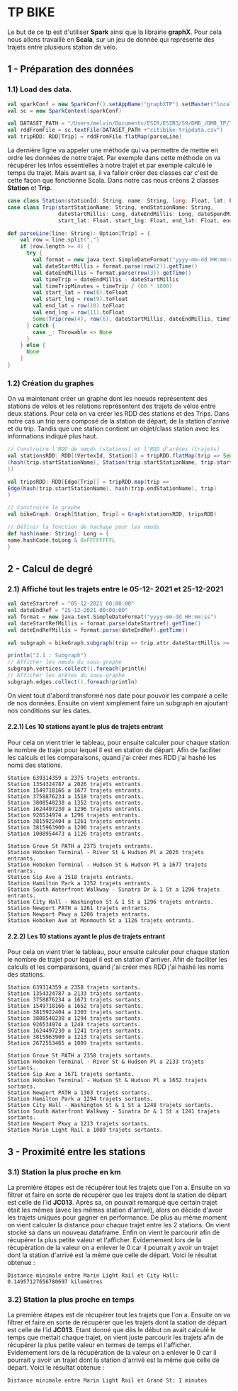 # TP BIKE

Le but de ce tp est d'utiliser <strong>Spark</strong> ainsi que la librairie <strong>graphX</strong>. Pour cela nous allons travaillé en <strong>Scala</strong>, sur un jeu de donnée qui représente des trajets entre plusieurs station de vélo.

## 1 - Préparation des données
### 1.1) Load des data.

```scala
val sparkConf = new SparkConf().setAppName("graphXTP").setMaster("local[1]")
val sc = new SparkContext(sparkConf)

val DATASET_PATH = "/Users/melvin/Documents/ESIR/ESIR3/S9/DMB_/DMB_TP/TP_BIKE/"
val rddFromFile = sc.textFile(DATASET_PATH +"citibike-tripdata.csv")
val tripRDD: RDD[Trip] = rddFromFile.flatMap(parseLine)

```

La dernière ligne va appeler une méthode qui va permettre de mettre en ordre les données de notre trajet. Par exemple dans cette méthode on va récupérer les infos essentielles à notre trajet et par exemple calculé le temps du trajet. Mais avant sa, il va falloir créer des classes car c'est de cette façon que fonctionne Scala. Dans notre cas nous créons 2 classes <strong>Station</strong> et <strong>Trip</strong>.

```scala
case class Station(stationId: String, name: String, long: Float, lat: Float)
case class Trip(startStationName: String, endStationName: String,
                dateStartMillis: Long, dateEndMillis: Long, dateSpendMinute: Long,
                start_lat: Float, start_lng: Float, end_lat: Float, end_lng: Float )
```

```scala
def parseLine(line: String): Option[Trip] = {
    val row = line.split(",")
    if (row.length >= 4) {
      try {
        val format = new java.text.SimpleDateFormat("yyyy-mm-dd HH:mm:ss")
        val dateStartMillis = format.parse(row(2)).getTime()
        val dateEndMillis = format.parse(row(3)).getTime()
        val timeTrip = dateEndMillis - dateStartMillis
        val timeTripMinutes = timeTrip / (60 * 1000)
        val start_lat = row(8).toFloat
        val start_lng = row(9).toFloat
        val end_lat = row(10).toFloat
        val end_lng = row(11).toFloat
        Some(Trip(row(4), row(6), dateStartMillis, dateEndMillis, timeTripMinutes, start_lat, start_lng, end_lat, end_lng))
      } catch {
        case _: Throwable => None
      }
    } else {
      None
    }
}
```
### 1.2) Création du graphes 

On va maintenant créer un graphe dont les noeuds représentent des stations de vélos et les relations représentent des trajets de vélos entre deux stations. Pour cela on va créer les RDD des stations et des Trips. Dans notre cas un trip sera composé de la station de départ, de la station d'arrivé et du trip. Tandis que une station contient un objet/class station avec les informations indiqué plus haut.


```scala
// Construire l'RDD de nœuds (stations) et l'RDD d'arêtes (trajets)
val stationsRDD: RDD[(VertexId, Station)] = tripRDD.flatMap(trip => Seq(
(hash(trip.startStationName), Station(trip.startStationName, trip.startStationName, trip.start_lat, trip.start_lng)),
))

val tripsRDD: RDD[Edge[Trip]] = tripRDD.map(trip =>
Edge(hash(trip.startStationName), hash(trip.endStationName), trip)
)

// Construire le graphe
val bikeGraph: Graph[Station, Trip] = Graph(stationsRDD, tripsRDD)

// Définir la fonction de hachage pour les nœuds
def hash(name: String): Long = {
name.hashCode.toLong & 0xFFFFFFFFL
}
```

## 2 - Calcul de degré
### 2.1) Affiché tout les trajets entre le 05-12- 2021 et 25-12-2021
```scala
val dateStartref = "05-12-2021 00:00:00"
val dateEndRef = "25-12-2021 00:00:00"
val format = new java.text.SimpleDateFormat("yyyy-mm-dd HH:mm:ss")
val dateStartRefMillis = format.parse(dateStartref).getTime()
val dateEndRefMillis = format.parse(dateEndRef).getTime()

val subgraph = bikeGraph.subgraph(trip => trip.attr.dateStartMillis >= dateStartRefMillis && trip.attr.dateEndMillis <= dateEndRefMillis)

println("2.1 : Subgraph")
// Afficher les nœuds du sous-graphe
subgraph.vertices.collect().foreach(println)
// Afficher les arêtes du sous-graphe
subgraph.edges.collect().foreach(println)
```
On vient tout d'abord transformé nos date pour pouvoir les comparé a celle de nos données. Ensuite on vient simplement faire un subgraph en ajoutant nos conditions sur les dates. 

#### 2.2.1) Les 10 stations ayant le plus de trajets entrant
Pour cela on vient trier le tableau, pour ensuite calculer pour chaque station le nombre de trajet pour lequel il est en station de départ. Afin de faciliter les calculs et les comparaisons, quand j'ai créer mes RDD j'ai hashé les noms des stations.

```
Station 639314359 a 2375 trajets entrants.
Station 1354324787 a 2026 trajets entrants.
Station 1549718166 a 1677 trajets entrants.
Station 3758876234 a 1518 trajets entrants.
Station 3808540238 a 1352 trajets entrants.
Station 1624497230 a 1296 trajets entrants.
Station 926534974 a 1296 trajets entrants.
Station 3815922404 a 1261 trajets entrants.
Station 3815963900 a 1206 trajets entrants.
Station 1008954473 a 1126 trajets entrants.
```

```
Station Grove St PATH a 2375 trajets entrants.
Station Hoboken Terminal - River St & Hudson Pl a 2026 trajets entrants.
Station Hoboken Terminal - Hudson St & Hudson Pl a 1677 trajets entrants.
Station Sip Ave a 1518 trajets entrants.
Station Hamilton Park a 1352 trajets entrants.
Station South Waterfront Walkway - Sinatra Dr & 1 St a 1296 trajets entrants.
Station City Hall - Washington St & 1 St a 1296 trajets entrants.
Station Newport PATH a 1261 trajets entrants.
Station Newport Pkwy a 1206 trajets entrants.
Station Hoboken Ave at Monmouth St a 1126 trajets entrants.
```

#### 2.2.2) Les 10 stations ayant le plus de trajets entrant
Pour cela on vient trier le tableau, pour ensuite calculer pour chaque station le nombre de trajet pour lequel il est en station d'arriver. Afin de faciliter les calculs et les comparaisons, quand j'ai créer mes RDD j'ai hashé les noms des stations.

```
Station 639314359 a 2358 trajets sortants.
Station 1354324787 a 2133 trajets sortants.
Station 3758876234 a 1671 trajets sortants.
Station 1549718166 a 1652 trajets sortants.
Station 3815922404 a 1303 trajets sortants.
Station 3808540238 a 1294 trajets sortants.
Station 926534974 a 1248 trajets sortants.
Station 1624497230 a 1241 trajets sortants.
Station 3815963900 a 1213 trajets sortants.
Station 2672553465 a 1089 trajets sortants.
```

```
Station Grove St PATH a 2358 trajets sortants.
Station Hoboken Terminal - River St & Hudson Pl a 2133 trajets sortants.
Station Sip Ave a 1671 trajets sortants.
Station Hoboken Terminal - Hudson St & Hudson Pl a 1652 trajets sortants.
Station Newport PATH a 1303 trajets sortants.
Station Hamilton Park a 1294 trajets sortants.
Station City Hall - Washington St & 1 St a 1248 trajets sortants.
Station South Waterfront Walkway - Sinatra Dr & 1 St a 1241 trajets sortants.
Station Newport Pkwy a 1213 trajets sortants.
Station Marin Light Rail a 1089 trajets sortants.
```

## 3 - Proximité entre les stations
### 3.1) Station la plus proche en km
La première étapes est de récupérer tout les trajets que l'on a. Ensuite on va filtrer et faire en sorte de récupérer que les trajets dont la station de départ est celle de l'id <strong>JC013</strong>. Après sa, on pouvait remarqué que certain trajet était les mêmes (avec les mêmes station d'arrivé), alors on décide d'avoir les trajets uniques pour gagner en performance. De plus au même moment on vient calculer la distance pour chaque trajet entre les 2 stations. On vient stocké sa dans un nouveau dataframe. Enfin on vient le parcourir afin de récupérer la plus petite valeur et l'afficher. Evidemement lors de la récupération de la valeur on a enlever le 0 car il pourrait y avoir un trajet dont la station d'arrivé est la même que celle de départ. Voici le résultat obtenue :

```
Distance minimale entre Marin Light Rail et City Hall: 0.14957127656780697 kilomètres
```

### 3.2) Station la plus proche en temps 
La première étapes est de récupérer tout les trajets que l'on a. Ensuite on va filtrer et faire en sorte de récupérer que les trajets dont la station de départ est celle de l'id <strong>JC013</strong>. Etant donné que dès le début on avait calculé le temps que mettait chaque trajet, on vient juste parcourir les trajets afin de récupérer la plus petite valeur en termes de temps et l'afficher. Evidemement lors de la récupération de la valeur on a enlever le 0 car il pourrait y avoir un trajet dont la station d'arrivé est la même que celle de départ.  Voici le résultat obtenue :

```
Distance minimale entre Marin Light Rail et Grand St: 1 minutes
```